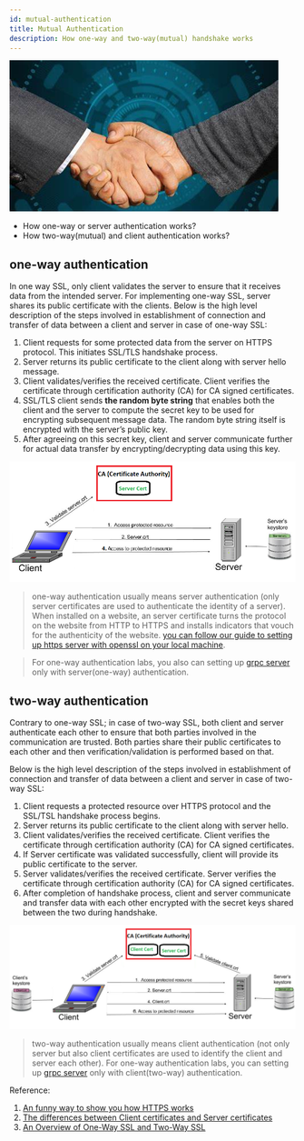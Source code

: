 ```yaml
---
id: mutual-authentication
title: Mutual Authentication
description: How one-way and two-way(mutual) handshake works
---
```


![mutual-auth](/img/tls/mutual-auth.jpeg)

- How one-way or server authentication works?
- How two-way(mutual) and client authentication works?

## one-way authentication

In one way SSL, only client validates the server to ensure that it receives data from the intended server. For implementing one-way SSL, server shares its public certificate with the clients.
Below is the high level description of the steps involved in establishment of connection and transfer of data between a client and server in case of one-way SSL:

1. Client requests for some protected data from the server on HTTPS protocol. This initiates SSL/TLS handshake process.
2. Server returns its public certificate to the client along with server hello message.
3. Client validates/verifies the received certificate. Client verifies the certificate through certification authority (CA) for CA signed certificates.
4. SSL/TLS client sends **the random byte string** that enables both the client and the server to compute the secret key to be used for encrypting subsequent message data. The random byte string itself is encrypted with the server’s public key.
5. After agreeing on this secret key, client and server communicate further for actual data transfer by encrypting/decrypting data using this key.

![one-way](/img/tls/one-way.png)

> one-way authentication usually means server authentication (only server certificates are used to authenticate the identity of a server). When installed on a website, an server certificate turns the protocol on the website from HTTP to HTTPS and installs indicators that vouch for the authenticity of the website. [you can follow our guide to setting up https server with openssl on your local machine](browser-authentication).

> For one-way authentication labs, you also can setting up [grpc server](grpc-auth-labs) only with server(one-way) authentication.

## two-way authentication

Contrary to one-way SSL; in case of two-way SSL, both client and server authenticate each other to ensure that both parties involved in the communication are trusted. Both parties share their public certificates to each other and then verification/validation is performed based on that.

Below is the high level description of the steps involved in establishment of connection and transfer of data between a client and server in case of two-way SSL:

1. Client requests a protected resource over HTTPS protocol and the SSL/TSL handshake process begins.
2. Server returns its public certificate to the client along with server hello.
3. Client validates/verifies the received certificate. Client verifies the certificate through certification authority (CA) for CA signed certificates.
4. If Server certificate was validated successfully, client will provide its public certificate to the server.
5. Server validates/verifies the received certificate. Server verifies the certificate through certification authority (CA) for CA signed certificates.
6. After completion of handshake process, client and server communicate and transfer data with each other encrypted with the secret keys shared between the two during handshake.

![two-way](/img/tls/two-way.png)

> two-way authentication usually means client authentication (not only server but also client certificates are used to identify the client and server each other). For one-way authentication labs, you can setting up [grpc server](grpc-auth-labs) only with client(two-way) authentication.

Reference:

1. [An funny way to show you how HTTPS works](https://howhttps.works/)
1. [The differences between Client certificates and Server certificates](https://cheapsslsecurity.com/blog/client-certificate-vs-server-certificate-simplifying-the-difference/)
1. [An Overview of One-Way SSL and Two-Way SSL](https://tutorialspedia.com/an-overview-of-one-way-ssl-and-two-way-ssl/)
